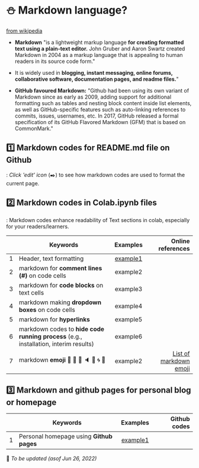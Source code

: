 # ⛄ Markdown language? 

[from wikipedia](https://en.wikipedia.org/wiki/Markdown)
- **Markdown** "is a lightweight markup language **for creating formatted text using a plain-text editor.** John Gruber and Aaron Swartz created Markdown in 2004 as a markup language that is appealing to human readers in its source code form."   
- It is widely used in **blogging, instant messaging, online forums, collaborative software, documentation pages, and readme files.**"    

- **GitHub favoured Markdown:** "Github had been using its own variant of Markdown since as early as 2009, adding support for additional formatting such as tables and nesting block content inside list elements, as well as GitHub-specific features such as auto-linking references to commits, issues, usernames, etc. In 2017, GitHub released a formal specification of its GitHub Flavored Markdown (GFM) that is based on CommonMark."  


## 1️⃣ Markdown codes for README.md file on Github
: _Click 'edit' icon_ (✒️) to see how markdown codes are used to format the current page.


## 2️⃣ Markdown codes in Colab.ipynb files
: Markdown codes enhance readability of Text sections in colab, especially for your readers/learners.

|  | Keywords | Examples | Online references |  
|:--:|---|:---:|---:|  
| 1 | Header, text formatting | [example1](/md_example01.ipynb) |  |  
| 2 | markdown for **comment lines (#)** on code cells | example2 |  |
| 3 | markdown for **code blocks** on text cells | example3 |  |
| 4 | markdown making **dropdown boxes** on code cells | example4 |  |
| 5 | markdown for **hyperlinks** | example5 |  |
| 6 | markdown codes to **hide code running process** (e.g., installation, interim results) | example6 |  |
| 7 | markdown **emoji** 🍎 🎹 🔎 🔈 🌱 🌀 💜  | example2 | [List of markdown emoji](https://gist.github.com/rxaviers/7360908)  |

## 3️⃣ Markdown and github pages for personal blog or homepage

|  | Keywords | Examples | Github codes |  
|:--:|---|:---:|---:| 
| 1 | Personal homepage using **Github pages** | [example1](https://MK316.github.io) |  |   


🔧 _To be updated (asof Jun 26, 2022)_  

